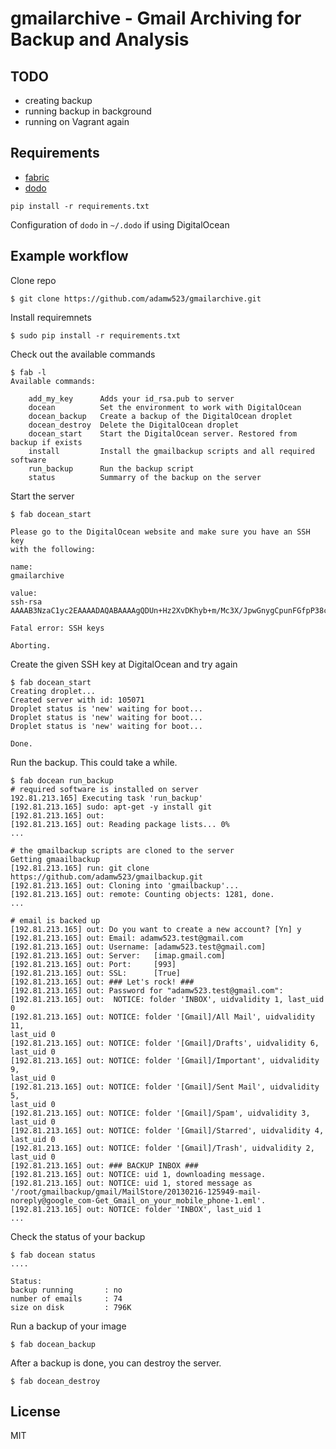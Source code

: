 # gmailarchive - Gmail Archiving for Backup and Analysis

## TODO

* creating backup
* running backup in background
* running on Vagrant again

## Requirements
* [fabric](http://docs.fabfile.org/en/1.5/)
* [dodo](https://github.com/adamw523/dodo)

```
pip install -r requirements.txt
```

Configuration of `dodo` in `~/.dodo` if using DigitalOcean

## Example workflow

Clone repo

```
$ git clone https://github.com/adamw523/gmailarchive.git
```

Install requiremnets

```
$ sudo pip install -r requirements.txt
```

Check out the available commands

```
$ fab -l
Available commands:

    add_my_key      Adds your id_rsa.pub to server
    docean          Set the environment to work with DigitalOcean
    docean_backup   Create a backup of the DigitalOcean droplet
    docean_destroy  Delete the DigitalOcean droplet
    docean_start    Start the DigitalOcean server. Restored from backup if exists
    install         Install the gmailbackup scripts and all required software
    run_backup      Run the backup script
    status          Summarry of the backup on the server
```

Start the server

```
$ fab docean_start

Please go to the DigitalOcean website and make sure you have an SSH key
with the following:

name: 
gmailarchive

value: 
ssh-rsa
AAAAB3NzaC1yc2EAAAADAQABAAAAgQDUn+Hz2XvDKhyb+m/Mc3X/JpwGnygCpunFGfpP38cEiFqE/sIa6ozNm/XBEyWAHP6HKHRv1xAzQIQ9qKY3/06LvJZHq10DNdeEk7IfoITKKtwwA2bEEGyTzhzPdyGx3dx8+pbtFrZZ8tvayhapWggF1l4Etovk9iep2KgeuExQhw==

Fatal error: SSH keys

Aborting.
```

Create the given SSH key at DigitalOcean and try again

```
$ fab docean_start
Creating droplet...
Created server with id: 105071
Droplet status is 'new' waiting for boot...
Droplet status is 'new' waiting for boot...
Droplet status is 'new' waiting for boot...

Done.
```

Run the backup. This could take a while.

```
$ fab docean run_backup
# required software is installed on server
192.81.213.165] Executing task 'run_backup'
[192.81.213.165] sudo: apt-get -y install git
[192.81.213.165] out: 
[192.81.213.165] out: Reading package lists... 0%
...

# the gmailbackup scripts are cloned to the server
Getting gmaailbackup
[192.81.213.165] run: git clone
https://github.com/adamw523/gmailbackup.git
[192.81.213.165] out: Cloning into 'gmailbackup'...
[192.81.213.165] out: remote: Counting objects: 1281, done.
...

# email is backed up
[192.81.213.165] out: Do you want to create a new account? [Yn] y
[192.81.213.165] out: Email: adamw523.test@gmail.com
[192.81.213.165] out: Username: [adamw523.test@gmail.com] 
[192.81.213.165] out: Server:   [imap.gmail.com] 
[192.81.213.165] out: Port:     [993] 
[192.81.213.165] out: SSL:      [True] 
[192.81.213.165] out: ### Let's rock! ###
[192.81.213.165] out: Password for "adamw523.test@gmail.com": 
[192.81.213.165] out:  NOTICE: folder 'INBOX', uidvalidity 1, last_uid 0
[192.81.213.165] out: NOTICE: folder '[Gmail]/All Mail', uidvalidity 11,
last_uid 0
[192.81.213.165] out: NOTICE: folder '[Gmail]/Drafts', uidvalidity 6,
last_uid 0
[192.81.213.165] out: NOTICE: folder '[Gmail]/Important', uidvalidity 9,
last_uid 0
[192.81.213.165] out: NOTICE: folder '[Gmail]/Sent Mail', uidvalidity 5,
last_uid 0
[192.81.213.165] out: NOTICE: folder '[Gmail]/Spam', uidvalidity 3,
last_uid 0
[192.81.213.165] out: NOTICE: folder '[Gmail]/Starred', uidvalidity 4,
last_uid 0
[192.81.213.165] out: NOTICE: folder '[Gmail]/Trash', uidvalidity 2,
last_uid 0
[192.81.213.165] out: ### BACKUP INBOX ###
[192.81.213.165] out: NOTICE: uid 1, downloading message.
[192.81.213.165] out: NOTICE: uid 1, stored message as '/root/gmailbackup/gmail/MailStore/20130216-125949-mail-noreply@google_com-Get_Gmail_on_your_mobile_phone-1.eml'.
[192.81.213.165] out: NOTICE: folder 'INBOX', last_uid 1 
...
```

Check the status of your backup

```
$ fab docean status
....

Status:
backup running       : no
number of emails     : 74
size on disk         : 796K
```

Run a backup of your image

```
$ fab docean_backup
```

After a backup is done, you can destroy the server.

```
$ fab docean_destroy
```
## License

MIT
